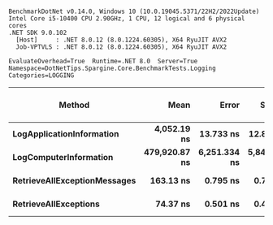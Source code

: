 ```

BenchmarkDotNet v0.14.0, Windows 10 (10.0.19045.5371/22H2/2022Update)
Intel Core i5-10400 CPU 2.90GHz, 1 CPU, 12 logical and 6 physical cores
.NET SDK 9.0.102
  [Host]     : .NET 8.0.12 (8.0.1224.60305), X64 RyuJIT AVX2
  Job-VPTVLS : .NET 8.0.12 (8.0.1224.60305), X64 RyuJIT AVX2

EvaluateOverhead=True  Runtime=.NET 8.0  Server=True  
Namespace=DotNetTips.Spargine.Core.BenchmarkTests.Logging  Categories=LOGGING  

```
| Method                       | Mean          | Error        | StdDev       | StdErr       | Min           | Q1            | Median        | Q3            | Max           | Op/s         | CI99.9% Margin | Iterations | Kurtosis | MValue | Skewness | Rank | LogicalGroup | Baseline | Exceptions | Completed Work Items | Lock Contentions | Code Size | Gen0   | Allocated |
|----------------------------- |--------------:|-------------:|-------------:|-------------:|--------------:|--------------:|--------------:|--------------:|--------------:|-------------:|---------------:|-----------:|---------:|-------:|---------:|-----:|------------- |--------- |-----------:|---------------------:|-----------------:|----------:|-------:|----------:|
| **LogApplicationInformation**    |   **4,052.19 ns** |    **13.733 ns** |    **12.846 ns** |     **3.317 ns** |   **4,030.16 ns** |   **4,043.54 ns** |   **4,050.89 ns** |   **4,060.09 ns** |   **4,076.87 ns** |    **246,779.9** |       **5.842 ns** |      **15.00** |    **1.990** |  **2.000** |   **0.2381** |    **3** | *****            | **No**       |          **-** |                    **-** |                **-** |   **8,249 B** | **0.0458** |    **4536 B** |
| **LogComputerInformation**       | **479,920.87 ns** | **6,251.334 ns** | **5,847.502 ns** | **1,509.819 ns** | **468,675.20 ns** | **476,992.48 ns** | **481,180.37 ns** | **484,765.97 ns** | **486,183.30 ns** |      **2,083.7** |    **-747.409 ns** |      **15.00** |    **2.063** |  **2.000** |  **-0.6569** |    **4** | *****            | **No**       |          **-** |                    **-** |                **-** |   **7,410 B** |      **-** |   **37570 B** |
| **RetrieveAllExceptionMessages** |     **163.13 ns** |     **0.795 ns** |     **0.743 ns** |     **0.192 ns** |     **162.14 ns** |     **162.49 ns** |     **163.17 ns** |     **163.63 ns** |     **164.39 ns** |  **6,130,179.6** |       **7.404 ns** |      **15.00** |    **1.545** |  **2.000** |   **0.1542** |    **2** | *****            | **No**       |          **-** |                    **-** |                **-** |     **637 B** | **0.0057** |     **528 B** |
| **RetrieveAllExceptions**        |      **74.37 ns** |     **0.501 ns** |     **0.469 ns** |     **0.121 ns** |      **73.34 ns** |      **74.06 ns** |      **74.44 ns** |      **74.67 ns** |      **75.09 ns** | **13,446,699.5** |       **7.439 ns** |      **15.00** |    **2.327** |  **2.000** |  **-0.4693** |    **1** | *****            | **No**       |          **-** |                    **-** |                **-** |     **504 B** | **0.0041** |     **376 B** |
